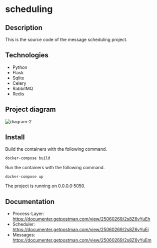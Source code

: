 # scheduling
## Description
This is the source code of the message scheduling project. 

## Technologies

* Python
* Flask
* Sqlite
* Celery
* RabbitMQ
* Redis

## Project diagram
![diagram-2](https://user-images.githubusercontent.com/41692593/209727518-d0ca725f-e5c5-485e-9fa7-1625d6207f2c.png)

## Install
Build the containers with the following command.

```
docker-compose build
```
Run the containers with the following command.
```
docker-compose up
```
The project is running on 0.0.0.0:5050.

## Documentation
* Process-Layer: https://documenter.getpostman.com/view/25060269/2s8Z6vYuEh
* Scheduler: https://documenter.getpostman.com/view/25060269/2s8Z6vYuEi
* Messages: https://documenter.getpostman.com/view/25060269/2s8Z6vYuEm

